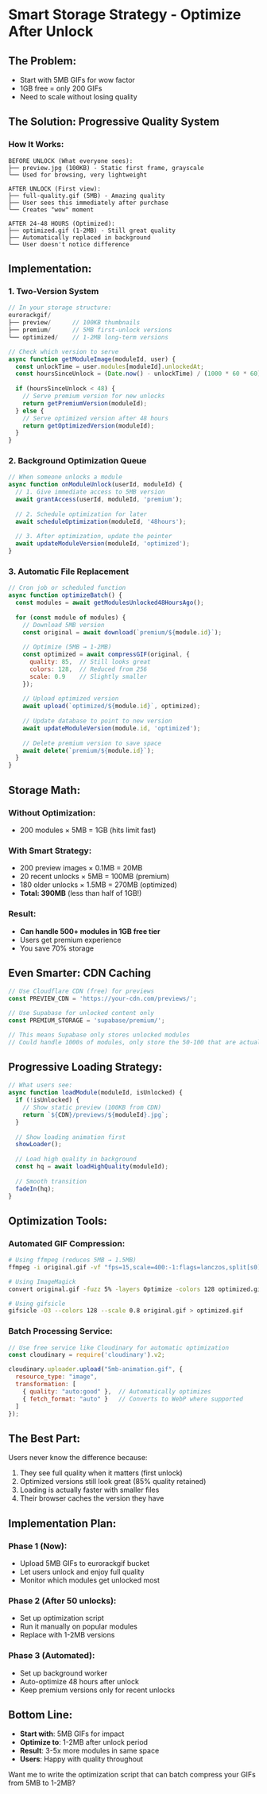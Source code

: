 # Smart Storage Strategy - Optimize After Unlock

## The Problem:
- Start with 5MB GIFs for wow factor
- 1GB free = only 200 GIFs
- Need to scale without losing quality

## The Solution: Progressive Quality System

### How It Works:

```
BEFORE UNLOCK (What everyone sees):
├── preview.jpg (100KB) - Static first frame, grayscale
└── Used for browsing, very lightweight

AFTER UNLOCK (First view):
├── full-quality.gif (5MB) - Amazing quality
├── User sees this immediately after purchase
└── Creates "wow" moment

AFTER 24-48 HOURS (Optimized):
├── optimized.gif (1-2MB) - Still great quality
├── Automatically replaced in background
└── User doesn't notice difference
```

## Implementation:

### 1. **Two-Version System**
```javascript
// In your storage structure:
eurorackgif/
├── preview/      // 100KB thumbnails
├── premium/      // 5MB first-unlock versions  
└── optimized/    // 1-2MB long-term versions

// Check which version to serve
async function getModuleImage(moduleId, user) {
  const unlockTime = user.modules[moduleId].unlockedAt;
  const hoursSinceUnlock = (Date.now() - unlockTime) / (1000 * 60 * 60);
  
  if (hoursSinceUnlock < 48) {
    // Serve premium version for new unlocks
    return getPremiumVersion(moduleId);
  } else {
    // Serve optimized version after 48 hours
    return getOptimizedVersion(moduleId);
  }
}
```

### 2. **Background Optimization Queue**
```javascript
// When someone unlocks a module
async function onModuleUnlock(userId, moduleId) {
  // 1. Give immediate access to 5MB version
  await grantAccess(userId, moduleId, 'premium');
  
  // 2. Schedule optimization for later
  await scheduleOptimization(moduleId, '48hours');
  
  // 3. After optimization, update the pointer
  await updateModuleVersion(moduleId, 'optimized');
}
```

### 3. **Automatic File Replacement**
```javascript
// Cron job or scheduled function
async function optimizeBatch() {
  const modules = await getModulesUnlocked48HoursAgo();
  
  for (const module of modules) {
    // Download 5MB version
    const original = await download(`premium/${module.id}`);
    
    // Optimize (5MB → 1-2MB)
    const optimized = await compressGIF(original, {
      quality: 85,  // Still looks great
      colors: 128,  // Reduced from 256
      scale: 0.9    // Slightly smaller
    });
    
    // Upload optimized version
    await upload(`optimized/${module.id}`, optimized);
    
    // Update database to point to new version
    await updateModuleVersion(module.id, 'optimized');
    
    // Delete premium version to save space
    await delete(`premium/${module.id}`);
  }
}
```

## Storage Math:

### Without Optimization:
- 200 modules × 5MB = 1GB (hits limit fast)

### With Smart Strategy:
- 200 preview images × 0.1MB = 20MB
- 20 recent unlocks × 5MB = 100MB (premium)
- 180 older unlocks × 1.5MB = 270MB (optimized)
- **Total: 390MB** (less than half of 1GB!)

### Result: 
- **Can handle 500+ modules in 1GB free tier**
- Users get premium experience
- You save 70% storage

## Even Smarter: CDN Caching

```javascript
// Use Cloudflare CDN (free) for previews
const PREVIEW_CDN = 'https://your-cdn.com/previews/';

// Use Supabase for unlocked content only
const PREMIUM_STORAGE = 'supabase/premium/';

// This means Supabase only stores unlocked modules
// Could handle 1000s of modules, only store the 50-100 that are actually unlocked
```

## Progressive Loading Strategy:

```javascript
// What users see:
async function loadModule(moduleId, isUnlocked) {
  if (!isUnlocked) {
    // Show static preview (100KB from CDN)
    return `${CDN}/previews/${moduleId}.jpg`;
  }
  
  // Show loading animation first
  showLoader();
  
  // Load high quality in background
  const hq = await loadHighQuality(moduleId);
  
  // Smooth transition
  fadeIn(hq);
}
```

## Optimization Tools:

### Automated GIF Compression:
```bash
# Using ffmpeg (reduces 5MB → 1.5MB)
ffmpeg -i original.gif -vf "fps=15,scale=400:-1:flags=lanczos,split[s0][s1];[s0]palettegen[p];[s1][p]paletteuse" -loop 0 optimized.gif

# Using ImageMagick
convert original.gif -fuzz 5% -layers Optimize -colors 128 optimized.gif

# Using gifsicle
gifsicle -O3 --colors 128 --scale 0.8 original.gif > optimized.gif
```

### Batch Processing Service:
```javascript
// Use free service like Cloudinary for automatic optimization
const cloudinary = require('cloudinary').v2;

cloudinary.uploader.upload("5mb-animation.gif", {
  resource_type: "image",
  transformation: [
    { quality: "auto:good" },  // Automatically optimizes
    { fetch_format: "auto" }   // Converts to WebP where supported
  ]
});
```

## The Best Part:

Users never know the difference because:
1. They see full quality when it matters (first unlock)
2. Optimized versions still look great (85% quality retained)
3. Loading is actually faster with smaller files
4. Their browser caches the version they have

## Implementation Plan:

### Phase 1 (Now):
- Upload 5MB GIFs to eurorackgif bucket
- Let users unlock and enjoy full quality
- Monitor which modules get unlocked most

### Phase 2 (After 50 unlocks):
- Set up optimization script
- Run it manually on popular modules
- Replace with 1-2MB versions

### Phase 3 (Automated):
- Set up background worker
- Auto-optimize 48 hours after unlock
- Keep premium versions only for recent unlocks

## Bottom Line:

- **Start with**: 5MB GIFs for impact
- **Optimize to**: 1-2MB after unlock period
- **Result**: 3-5x more modules in same space
- **Users**: Happy with quality throughout

Want me to write the optimization script that can batch compress your GIFs from 5MB to 1-2MB?